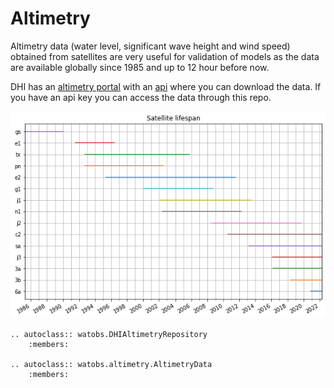 # Altimetry

Altimetry data (water level, significant wave height and wind speed) obtained from satellites are very useful for validation of models as the data are available globally since 1985 and up to 12 hour before now. 

DHI has an [altimetry portal](https://altimetry.dhigroup.com/purchase) with an [api](https://altimetry-shop-data-api.dhigroup.com/apidoc) where you can download the data. If you have an api key you can access the data through this repo. 

![](https://github.com/DHI/WatObs/raw/main/images/altimetry_overview.png)

```{eval-rst}
.. autoclass:: watobs.DHIAltimetryRepository
	:members:

.. autoclass:: watobs.altimetry.AltimetryData
	:members:
```